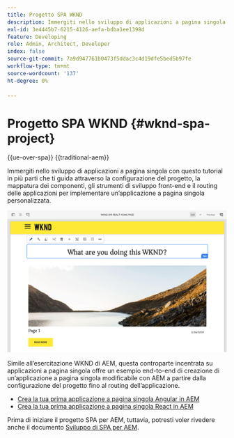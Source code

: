```yaml
---
title: Progetto SPA WKND
description: Immergiti nello sviluppo di applicazioni a pagina singola con questo tutorial in più parti che ti guida attraverso la configurazione del progetto, la mappatura dei componenti, gli strumenti di sviluppo front-end e il routing delle applicazioni per implementare un’applicazione a pagina singola personalizzata utilizzando sia React che Angular.
exl-id: 3e4445b7-6215-4126-aefa-bdba1ee1398d
feature: Developing
role: Admin, Architect, Developer
index: false
source-git-commit: 7a9d947761b0473f5ddac3c4d19dfe5bed5b97fe
workflow-type: tm+mt
source-wordcount: '137'
ht-degree: 0%

---
```



# Progetto SPA WKND {#wknd-spa-project}

{{ue-over-spa}}
{{traditional-aem}}

Immergiti nello sviluppo di applicazioni a pagina singola con questo tutorial in più parti che ti guida attraverso la configurazione del progetto, la mappatura dei componenti, gli strumenti di sviluppo front-end e il routing delle applicazioni per implementare un’applicazione a pagina singola personalizzata.

![Progetto SPA WKND](assets/wknd-spa-project.png)

Simile all’esercitazione WKND di AEM, questa controparte incentrata su applicazioni a pagina singola offre un esempio end-to-end di creazione di un’applicazione a pagina singola modificabile con AEM a partire dalla configurazione del progetto fino al routing dell’applicazione.

* [Crea la tua prima applicazione a pagina singola Angular in AEM](https://experienceleague.adobe.com/docs/experience-manager-learn/getting-started-with-aem-headless/spa-editor/angular/overview.html?lang=it)
* [Crea la tua prima applicazione a pagina singola React in AEM](https://experienceleague.adobe.com/it/docs/experience-manager-learn/getting-started-with-aem-headless/spa-editor/react/overview)

Prima di iniziare il progetto SPA per AEM, tuttavia, potresti voler rivedere anche il documento [Sviluppo di SPA per AEM](developing.md).

